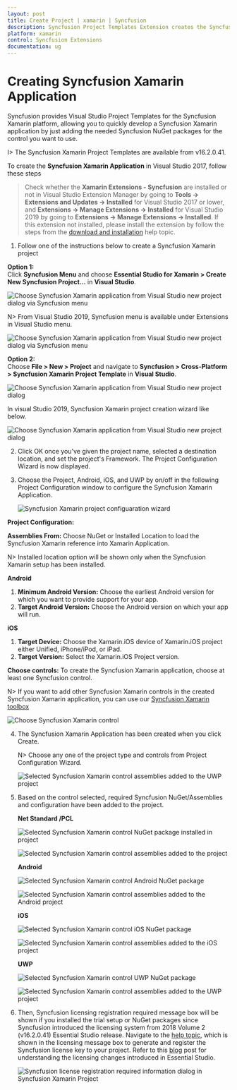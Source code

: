 ```yaml
---
layout: post
title: Create Project | xamarin | Syncfusion
description: Syncfusion Project Templates Extension creates the Syncfusion Xamarin Application by adding the required Syncfusion NuGet packages.
platform: xamarin
control: Syncfusion Extensions
documentation: ug
---
```


# Creating Syncfusion Xamarin Application

Syncfusion provides Visual Studio Project Templates for the Syncfusion Xamarin platform, allowing you to quickly develop a Syncfusion Xamarin application by just adding the needed Syncfusion NuGet packages for the control you want to use.

I> The Syncfusion Xamarin Project Templates are available from v16.2.0.41.

To create the **Syncfusion Xamarin Application** in Visual Studio 2017, follow these steps

> Check whether the **Xamarin Extensions - Syncfusion** are installed or not in Visual Studio Extension Manager by going to **Tools -> Extensions and Updates -> Installed** for Visual Studio 2017 or lower, and **Extensions -> Manage Extensions -> Installed** for Visual Studio 2019 by going to **Extensions -> Manage Extensions -> Installed**. If this extension not installed, please install the extension by follow the steps from the [download and installation](https://help.syncfusion.com/xamarin/visual-studio-integration/vs2019-extensions/download-and-installation) help topic.

1.	Follow one of the instructions below to create a Syncfusion Xamarin project

   **Option 1:**  
   Click **Syncfusion Menu** and choose **Essential Studio for Xamarin > Create New Syncfusion Project…** in **Visual Studio**.

   ![Choose Syncfusion Xamarin application from Visual Studio new project dialog via Syncfusion menu](Syncfusion-Project-Templates_images/Syncfusion_Menu_ProjectTemplate.png)

   N> From Visual Studio 2019, Syncfusion menu is available under Extensions in Visual Studio menu.

   ![Choose Syncfusion Xamarin application from Visual Studio new project dialog via Syncfusion menu](Syncfusion-Project-Templates_images/Syncfusion_Menu_ProjectTemplate_2019.png)

   **Option 2:**  
   Choose **File > New > Project** and navigate to **Syncfusion > Cross-Platform > Syncfusion Xamarin Project Template** in **Visual Studio**.

   ![Choose Syncfusion Xamarin application from Visual Studio new project dialog](Syncfusion-Project-Templates_images/Syncfusion-Project-Templates-img1.jpeg)

   In visual Studio 2019, Syncfusion Xamarin project creation wizard like below.

   ![Choose Syncfusion Xamarin application from Visual Studio new project dialog](Syncfusion-Project-Templates_images/Syncfusion-Project-Templates-img1_2019.png)

2.	Click OK once you've given the project  name, selected a destination location, and set the project's Framework. The Project Configuration Wizard is now displayed.
   
3.	Choose the Project, Android, iOS, and UWP by on/off in the following Project Configuration window to configure the Syncfusion Xamarin Application.

    ![Syncfusion Xamarin project configuaration wizard](Syncfusion-Project-Templates_images/Syncfusion-Project-Templates-img2.jpeg)

   **Project Configuration:**

   **Assemblies From:** Choose NuGet or Installed Location to load the Syncfusion Xamarin reference into Xamarin Application.

   N> Installed location option will be shown only when the Syncfusion Xamarin setup has been installed.

   **Android**

   1. **Minimum Android Version:** Choose the earliest Android version for which you want to provide support for your app. 
   2. **Target Android Version:** Choose the Android version on which your app will run. 

   **iOS**

   1. **Target Device:**  Choose the Xamarin.iOS device of Xamarin.iOS project either Unified, iPhone/iPod, or iPad.
   2.	**Target Version:** Select the Xamarin.iOS Project version.

   **Choose controls:** To create the Syncfusion Xamarin application, choose at least one Syncfusion control. 

   N> If you want to add other Syncfusion Xamarin controls in the created Syncfusion Xamarin application, you can use our [Syncfusion Xamarin toolbox](https://help.syncfusion.com/xamarin/visual-studio-integration/visual-studio-extensions/toolbox-control)

   ![Choose Syncfusion Xamarin control](Syncfusion-Project-Templates_images/Syncfusion-Project-Templates-img4.png)

4. The Syncfusion Xamarin Application has been created when you click Create.

   N> Choose any one of the project type and controls from Project Configuration Wizard.

   ![Selected Syncfusion Xamarin control assemblies added to the UWP project](Syncfusion-Project-Templates_images/Syncfusion-Project-Templates-img13.PNG)

5. Based on the control selected, required Syncfusion NuGet/Assemblies and configuration have been added to the project.

   **Net Standard /PCL**

   ![Selected Syncfusion Xamarin control NuGet package installed in project](Syncfusion-Project-Templates_images/Syncfusion-Project-Templates-img3.jpeg)

   ![Selected Syncfusion Xamarin control assemblies added to the project](Syncfusion-Project-Templates_images/Syncfusion-Project-Templates-img5.jpeg)

   **Android**

   ![Selected Syncfusion Xamarin control Android NuGet package](Syncfusion-Project-Templates_images/Syncfusion-Project-Templates-img6.jpeg)

   ![Selected Syncfusion Xamarin control assemblies added to the Android project](Syncfusion-Project-Templates_images/Syncfusion-Project-Templates-img7.jpeg)

   **iOS**

   ![Selected Syncfusion Xamarin control iOS NuGet package](Syncfusion-Project-Templates_images/Syncfusion-Project-Templates-img8.jpeg)

   ![Selected Syncfusion Xamarin control assemblies added to the iOS project](Syncfusion-Project-Templates_images/Syncfusion-Project-Templates-img9.jpeg)

   **UWP**

   ![Selected Syncfusion Xamarin control UWP NuGet package](Syncfusion-Project-Templates_images/Syncfusion-Project-Templates-img10.jpeg)

   ![Selected Syncfusion Xamarin control assemblies added to the UWP project](Syncfusion-Project-Templates_images/Syncfusion-Project-Templates-img11.jpeg)

6. Then, Syncfusion licensing registration required message box will be shown if you installed the trial setup or NuGet packages since Syncfusion introduced the licensing system from 2018 Volume 2 (v16.2.0.41) Essential Studio release. Navigate to the [help topic](https://help.syncfusion.com/common/essential-studio/licensing/license-key#how-to-generate-syncfusion-license-key), which is shown in the licensing message box to generate and register the Syncfusion license key to your project. Refer to this [blog](https://blog.syncfusion.com/post/Whats-New-in-2018-Volume-2-Licensing-Changes-in-the-1620x-Version-of-Essential-Studio.aspx) post for understanding the licensing changes introduced in Essential Studio.

   ![Syncfusion license registration required information dialog in Syncfusion Xamarin Project](Syncfusion-Project-Templates_images/Syncfusion-Project-Templates-img12.jpeg)


